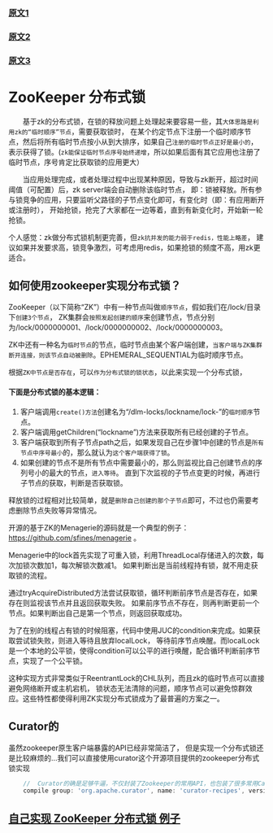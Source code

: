 ### [原文1](https://www.cnblogs.com/yjmyzz/p/distributed-lock-using-zookeeper.html)

### [原文2](http://www.dengshenyu.com/java/%E5%88%86%E5%B8%83%E5%BC%8F%E7%B3%BB%E7%BB%9F/2017/10/23/zookeeper-distributed-lock.html)

### [原文3](https://tech.meituan.com/2016/09/29/distributed-system-mutually-exclusive-idempotence-cerberus-gtis.html)

# ZooKeeper 分布式锁

　　基于zk的分布式锁，在锁的释放问题上处理起来要容易一些，其`大体思路是利用zk的“临时顺序”节点`，需要获取锁时，
在某个约定节点下注册一个临时顺序节点，然后将所有临时节点按小从到大排序，如果自己`注册的临时节点正好是最小的`，
表示获得了锁。(`zk能保证临时节点序号始终递增`，所以如果后面有其它应用也注册了临时节点，序号肯定比获取锁的应用更大）

　　当应用处理完成，或者处理过程中出现某种原因，导致与zk断开，超过时间阈值（可配置）后，zk server端会自动删除该临时节点，
即：锁被释放。所有参与锁竞争的应用，只要监听父路径的子节点变化即可，有变化时（即：有应用断开或注册时），
开始抢锁，抢完了大家都在一边等着，直到有新变化时，开始新一轮抢锁。


个人感觉：zk做分布式锁机制更完善，但`zk抗并发的能力弱于redis，性能上略差`，
建议如果并发要求高，锁竞争激烈，可考虑用redis，如果抢锁的频度不高，用zk更适合。


## 如何使用zookeeper实现分布式锁？

 ZooKeeper（以下简称“ZK”）中有一种节点叫做`顺序节点`，假如我们在/lock/目录下`创建3个节点`，
 ZK集群会`按照发起创建的顺序`来创建节点，节点分别为/lock/0000000001、/lock/0000000002、/lock/0000000003。
 
 ZK中还有一种名为`临时节点`的节点，临时节点由某个客户端创建，`当客户端与ZK集群断开连接，则该节点自动被删除`。EPHEMERAL_SEQUENTIAL为临时顺序节点。
 
 根据`ZK中节点是否存在`，可以`作为分布式锁的锁状态`，以此来实现一个分布式锁，
 
#### 下面是分布式锁的基本逻辑： 
 1. 客户端调用`create()方法`创建名为“/dlm-locks/lockname/lock-”的`临时顺序`节点。
 2. 客户端调用getChildren(“lockname”)方法来获取所有已经创建的子节点。 
 3. 客户端获取到所有子节点path之后，如果发现自己在步骤1中创建的节点是`所有节点中序号最小`的，那么就认为`这个客户端获得了锁`。 
 4. 如果创建的节点不是所有节点中需要最小的，那么则监视比自己创建节点的序列号小的最大的节点，`进入等待`。
 直到下次监视的子节点变更的时候，再进行子节点的获取，判断是否获取锁。
 
 释放锁的过程相对比较简单，就是`删除自己创建的那个子节点`即可，不过也仍需要考虑删除节点失败等异常情况。
 
 开源的基于ZK的Menagerie的源码就是一个典型的例子：https://github.com/sfines/menagerie 。
 
 Menagerie中的lock首先实现了可重入锁，利用ThreadLocal存储进入的次数，每次加锁次数加1，每次解锁次数减1。
 如果判断出是当前线程持有锁，就不用走获取锁的流程。
 
 通过tryAcquireDistributed方法尝试获取锁，循环判断前序节点是否存在，如果存在则监视该节点并且返回获取失败。
 如果前序节点不存在，则再判断更前一个节点。如果判断出自己是第一个节点，则返回获取成功。
 
 为了在别的线程占有锁的时候阻塞，代码中使用JUC的condition来完成。如果获取尝试锁失败，则进入等待且放弃localLock，
 等待前序节点唤醒。而localLock是一个本地的公平锁，使得condition可以公平的进行唤醒，配合循环判断前序节点，实现了一个公平锁。
 
 这种实现方式非常类似于ReentrantLock的CHL队列，而且zk的临时节点可以直接避免网络断开或主机宕机，
 锁状态无法清除的问题，顺序节点可以避免惊群效应。这些特性都使得利用ZK实现分布式锁成为了最普遍的方案之一。

## Curator的
虽然zookeeper原生客户端暴露的API已经非常简洁了，
但是实现一个分布式锁还是比较麻烦的…我们可以直接使用curator这个开源项目提供的zookeeper分布式锁实现

```groovy
    //  Curator的确是足够牛逼，不仅封装了Zookeeper的常用API，也包装了很多常用Case的实现
    compile group: 'org.apache.curator', name: 'curator-recipes', version: '4.2.0'
```

## [自己实现 ZooKeeper 分布式锁 例子](/space/pankui/exmaple/lock/ZookDistributedLockExample.java)

